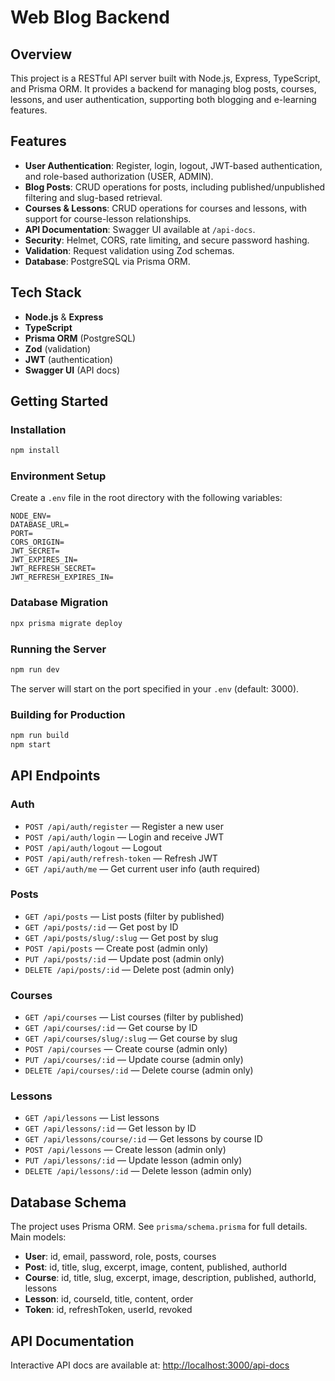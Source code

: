 # Web Blog Backend

## Overview

This project is a RESTful API server built with Node.js, Express, TypeScript, and Prisma ORM. It provides a backend for managing blog posts, courses, lessons, and user authentication, supporting both blogging and e-learning features.

## Features

-   **User Authentication**: Register, login, logout, JWT-based authentication, and role-based authorization (USER, ADMIN).
-   **Blog Posts**: CRUD operations for posts, including published/unpublished filtering and slug-based retrieval.
-   **Courses & Lessons**: CRUD operations for courses and lessons, with support for course-lesson relationships.
-   **API Documentation**: Swagger UI available at `/api-docs`.
-   **Security**: Helmet, CORS, rate limiting, and secure password hashing.
-   **Validation**: Request validation using Zod schemas.
-   **Database**: PostgreSQL via Prisma ORM.

## Tech Stack

-   **Node.js** & **Express**
-   **TypeScript**
-   **Prisma ORM** (PostgreSQL)
-   **Zod** (validation)
-   **JWT** (authentication)
-   **Swagger UI** (API docs)

## Getting Started

### Installation

```bash
npm install
```

### Environment Setup

Create a `.env` file in the root directory with the following variables:

```
NODE_ENV=
DATABASE_URL=
PORT=
CORS_ORIGIN=
JWT_SECRET=
JWT_EXPIRES_IN=
JWT_REFRESH_SECRET=
JWT_REFRESH_EXPIRES_IN=
```

### Database Migration

```bash
npx prisma migrate deploy
```

### Running the Server

```bash
npm run dev
```

The server will start on the port specified in your `.env` (default: 3000).

### Building for Production

```bash
npm run build
npm start
```

## API Endpoints

### Auth

-   `POST /api/auth/register` — Register a new user
-   `POST /api/auth/login` — Login and receive JWT
-   `POST /api/auth/logout` — Logout
-   `POST /api/auth/refresh-token` — Refresh JWT
-   `GET /api/auth/me` — Get current user info (auth required)

### Posts

-   `GET /api/posts` — List posts (filter by published)
-   `GET /api/posts/:id` — Get post by ID
-   `GET /api/posts/slug/:slug` — Get post by slug
-   `POST /api/posts` — Create post (admin only)
-   `PUT /api/posts/:id` — Update post (admin only)
-   `DELETE /api/posts/:id` — Delete post (admin only)

### Courses

-   `GET /api/courses` — List courses (filter by published)
-   `GET /api/courses/:id` — Get course by ID
-   `GET /api/courses/slug/:slug` — Get course by slug
-   `POST /api/courses` — Create course (admin only)
-   `PUT /api/courses/:id` — Update course (admin only)
-   `DELETE /api/courses/:id` — Delete course (admin only)

### Lessons

-   `GET /api/lessons` — List lessons
-   `GET /api/lessons/:id` — Get lesson by ID
-   `GET /api/lessons/course/:id` — Get lessons by course ID
-   `POST /api/lessons` — Create lesson (admin only)
-   `PUT /api/lessons/:id` — Update lesson (admin only)
-   `DELETE /api/lessons/:id` — Delete lesson (admin only)

## Database Schema

The project uses Prisma ORM. See `prisma/schema.prisma` for full details. Main models:

-   **User**: id, email, password, role, posts, courses
-   **Post**: id, title, slug, excerpt, image, content, published, authorId
-   **Course**: id, title, slug, excerpt, image, description, published, authorId, lessons
-   **Lesson**: id, courseId, title, content, order
-   **Token**: id, refreshToken, userId, revoked

## API Documentation

Interactive API docs are available at: [http://localhost:3000/api-docs](http://localhost:3000/api-docs)
